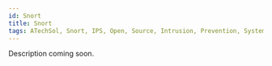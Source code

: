 ```yaml
---
id: Snort
title: Snort
tags: ATechSol, Snort, IPS, Open, Source, Intrusion, Prevention, System
---
```


Description coming soon.
